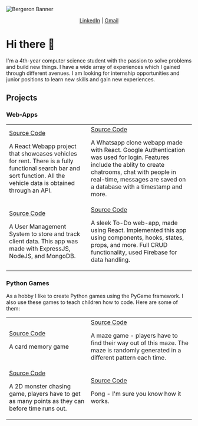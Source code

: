 
![Bergeron Banner](https://user-images.githubusercontent.com/65151273/212417812-a988665d-ab37-46a3-bfef-85eb7ea379ab.jpg)

<p align="center">
  <a href="https://www.linkedin.com/in/owaisughratdar">LinkedIn</a> |
  <a href="mailto:owais.ughratdar@gmail.com">Gmail</a>
</p>

# Hi there 👋

I'm a 4th-year computer science student with the passion to solve problems and build new things. I have a wide array of experiences which I gained through different avenues. I am looking for internship opportunities and junior positions to learn new skills and gain new experiences.


## Projects

### Web-Apps

<table>
  <tr>
    <td>
      <a align="center" href="https://github.com/OwaisUghratdar/Vehicles-Showcase-Site">Source Code </a>
        <p>A React Webapp project that showcases vehicles for rent. There is a fully functional search bar and sort function. All the vehicle data is obtained    through an API.</p>
    </td>
    <td>
      <a align="center" href="">Source Code </a>
      <p>A Whatsapp clone webapp made with React. Google Authentication was used for login. Features include the ablity to create chatrooms, chat with               people in real-time, messages are saved on a database with a timestamp and more.</p>
    </td>
  </tr>
  <tr>
    <td>
      <a align="center" href="https://github.com/OwaisUghratdar/User-Management-System">Source Code </a>
        <p>A User Management System to store and track client data. This app was made with ExpressJS, NodeJS, and MongoDB.</p>
    </td>
    <td>
      <a align="center" href="https://github.com/OwaisUghratdar/Todo_List_Application">Source Code </a>
        <p>A sleek To-Do web-app, made using React. Implemented this app using components, hooks, states, props, and more. Full CRUD functionality, used
        Firebase for data handling.</p>
    </td>
  </tr>
</table>






### Python Games
<p>As a hobby I like to create Python games using the PyGame framework. I also use these games to teach children how to code. Here are some of them:</p>
<table>
  <tr>
    <td>
      <a align="center" href="https://github.com/OwaisUghratdar/CardMemoryGame">Source Code </a>
        <p>A card memory game</p>
    </td>
    <td>
      <a align="center" href="https://github.com/OwaisUghratdar/MazeGame">Source Code </a>
      <p>A maze game - players have to find their way out of this maze. The maze is randomly generated in a different pattern each time.</p>
    </td>
  </tr>
  <tr>
    <td>
      <a align="center" href="https://github.com/OwaisUghratdar/Alien_Eat_Game">Source Code </a>
        <p>A 2D monster chasing game, players have to get as many points as they can before time runs out.</p>
    </td>
    <td>
      <a align="center" href="https://github.com/OwaisUghratdar/PongPythonGame">Source Code </a>
        <p>Pong - I'm sure you know how it works.</p>
    </td>
  </tr>
</table>


<!--
**OwaisUghratdar/OwaisUghratdar** is a ✨ _special_ ✨ repository because its `README.md` (this file) appears on your GitHub profile.

Here are some ideas to get you started:

- 🔭 I’m currently working on ...
- 🌱 I’m currently learning ...
- 👯 I’m looking to collaborate on ...
- 🤔 I’m looking for help with ...
- 💬 Ask me about ...
- 📫 How to reach me: ...
- 😄 Pronouns: ...
- ⚡ Fun fact: ...
-->
